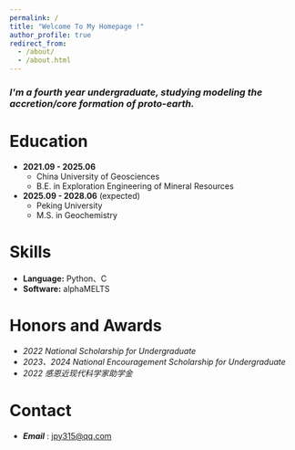 ```yaml
---
permalink: /
title: "Welcome To My Homepage !"
author_profile: true
redirect_from: 
  - /about/
  - /about.html
---
```




### ***I'm a fourth year undergraduate, studying modeling the accretion/core formation of proto-earth.***

Education
========
- **2021.09 - 2025.06**
  - China University of Geosciences
  - B.E. in Exploration Engineering of Mineral Resources
- **2025.09 - 2028.06** (expected)
  - Peking University
  - M.S. in Geochemistry 

Skills
========
- **Language:** Python、C
- **Software:** alphaMELTS

Honors and Awards
========
- *2022 National Scholarship for Undergraduate*
- *2023、2024 National Encouragement Scholarship for Undergraduate*
- *2022 感恩近现代科学家助学金*

Contact
========
- ***Email*** : [jpy315@qq.com](mailto:jpy315@qq.com)

